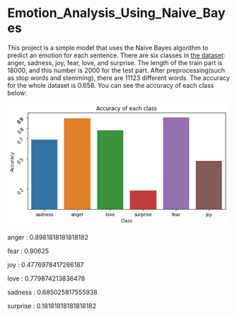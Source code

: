 # Emotion_Analysis_Using_Naive_Bayes
This project is a simple model that uses the Naive Bayes algorithm to predict an emotion for each sentence. There are six classes in [the dataset](https://www.kaggle.com/praveengovi/emotions-dataset-for-nlp): anger, sadness, joy, fear, love, and surprise. The length of the train part is 18000, and this number is 2000 for the test part. After preprocessing(such as stop words and stemming), there are 11123 different words. The accuracy for the whole dataset is 0.658. You can see the accuracy of each class below:

![Accuracy image](https://github.com/Mamin78/Emotion_Analysis_Using_Naive_Bayes/blob/main/accuracy.png?raw=true)

anger : 0.8981818181818182

fear : 0.90625
 
joy : 0.4776978417266187
 
love : 0.779874213836478
 
sadness : 0.685025817555938
 
surprise : 0.18181818181818182
